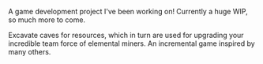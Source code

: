 A game development project I've been working on! Currently a huge WIP, so much more to come.

Excavate caves for resources, which in turn are used for upgrading your incredible team force of elemental miners.
An incremental game inspired by many others.
